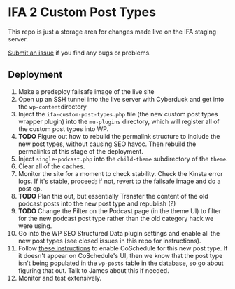 # IFA 2 Custom Post Types 

This repo is just a storage area for changes made live on the IFA staging server.

[Submit an issue](https://github.com/mgwedd/ifa2-post-types/issues) if you find any bugs or problems. 

## Deployment
1. Make a predeploy failsafe image of the live site
2. Open up an SSH tunnel into the live server with Cyberduck and get into the `wp-content`directory
3. Inject the `ifa-custom-post-types.php` file (the new custom post types wrapper plugin) into the `mu-plugins` directory, which will register all of the custom post types into WP. 
4. **TODO** Figure out how to rebuild the permalink structure to include the new post types, without causing SEO havoc. Then rebuild the permalinks at this stage of the deployment. 
5. Inject `single-podcast.php` into the `child-theme` subdirectory of the `theme`. 
6. Clear all of the caches. 
7. Monitor the site for a moment to check stability. Check the Kinsta error logs. If it's stable, proceed; if not, revert to the failsafe image and do a post op.
8. **TODO** Plan this out, but essentially Transfer the content of the old podcast posts into the new post type and republish (?)
9. **TODO** Change the Filter on the Podcast page (in the theme UI) to filter for the new podcast post type rather than the old category hack we were using. 
10. Go into the WP SEO Structured Data plugin settings and enable all the new post types (see closed issues in this repo for instructions).
11. Follow [these instructions](https://help.coschedule.com/hc/en-us/articles/215858037-Using-Custom-Post-TypesThe) to enable CoSchedule for this new post type. If it doesn't appear on CoSchedule's UI, then we know that the post type isn't being populated in the `wp-posts` table in the database, so go about figuring that out. Talk to James about this if needed. 
10. Monitor and test extensively. 
